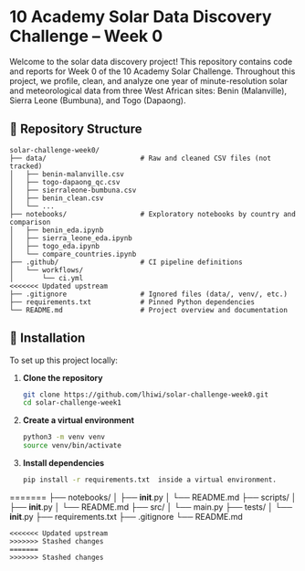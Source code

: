 # 10 Academy Solar Data Discovery Challenge – Week 0

Welcome to the solar data discovery project! This repository contains code and reports for Week 0 of the 10 Academy Solar Challenge. Throughout this project, we profile, clean, and analyze one year of minute-resolution solar and meteorological data from three West African sites: Benin (Malanville), Sierra Leone (Bumbuna), and Togo (Dapaong).

## 📁 Repository Structure

```
solar-challenge-week0/
├── data/                       # Raw and cleaned CSV files (not tracked)
│   ├── benin-malanville.csv
│   ├── togo-dapaong_qc.csv
│   ├── sierraleone-bumbuna.csv
│   ├── benin_clean.csv
│   └── ...
├── notebooks/                  # Exploratory notebooks by country and comparison
│   ├── benin_eda.ipynb
│   ├── sierra_leone_eda.ipynb
│   ├── togo_eda.ipynb
│   └── compare_countries.ipynb
├── .github/                    # CI pipeline definitions
│   └── workflows/
│       └── ci.yml
<<<<<<< Updated upstream
├── .gitignore                  # Ignored files (data/, venv/, etc.)
├── requirements.txt            # Pinned Python dependencies
└── README.md                   # Project overview and documentation
```

## 🔧 Installation
To set up this project locally:

1. **Clone the repository**

   ```bash
   git clone https://github.com/lhiwi/solar-challenge-week0.git
   cd solar-challenge-week1
   ```

2. **Create a virtual environment**

   ```bash
   python3 -m venv venv
   source venv/bin/activate
   ```

3. **Install dependencies**

   ```bash
   pip install -r requirements.txt  inside a virtual environment.
   ```
=======
├── notebooks/
│   ├── __init__.py
│   └── README.md
├── scripts/
│   ├── __init__.py
│   └── README.md
├── src/
│   └── main.py
├── tests/
│   └── __init__.py
├── requirements.txt
├── .gitignore
└── README.md
```
<<<<<<< Updated upstream
>>>>>>> Stashed changes
=======
>>>>>>> Stashed changes
